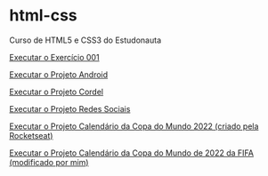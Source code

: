 # html-css
 Curso de HTML5 e CSS3 do Estudonauta

<a href="https://williansiciliano.github.io/html-css/exercicios/ex001/index.html" target="_blank">Executar o Exercício 001</a>

<a href="https://williansiciliano.github.io/projeto-android/">Executar o Projeto Android</a>

<a href="https://williansiciliano.github.io/projeto-cordel/">Executar o Projeto Cordel</a>

<a href="https://williansiciliano.github.io/projeto-social/"> Executar o Projeto Redes Sociais</a>

<a href="https://williansiciliano.github.io/nlw-10-copa/"> Executar o Projeto Calendário da Copa do Mundo 2022 (criado pela Rocketseat) </a>

<a href="https://williansiciliano.github.io/projeto-calendario-copa-2022/"> Executar o Projeto Calendário da Copa do Mundo de 2022 da FIFA (modificado por mim)</a>

